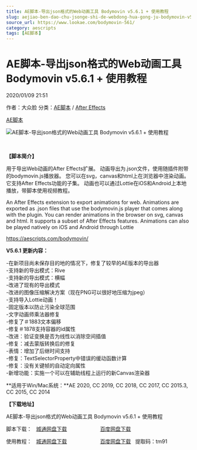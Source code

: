 ```yaml
---
title: AE脚本-导出json格式的Web动画工具 Bodymovin v5.6.1 + 使用教程
slug: aejiao-ben-dao-chu-jsonge-shi-de-webdong-hua-gong-ju-bodymovin-v5-6-1-shi-yong-jiao-cheng
source_url: https://www.lookae.com/bodymovin-561/
category: aescripts
tags: [AE脚本]
---
```

# AE脚本-导出json格式的Web动画工具 Bodymovin v5.6.1 + 使用教程

2020/01/09 21:51

作者：大众脸
分类：[AE脚本](https://www.lookae.com/after-effects/aescripts/) / [After Effects](https://www.lookae.com/after-effects/)

[AE脚本](https://www.lookae.com/tag/ae%e8%84%9a%e6%9c%ac/)

![AE脚本-导出json格式的Web动画工具 Bodymovin v5.6.1 + 使用教程](https://www.lookae.com/wp-content/uploads/2019/04/Bodymovin.jpg "AE脚本-导出json格式的Web动画工具 Bodymovin v5.6.1 + 使用教程-LookAE.com")

﻿

**【脚本简介】**

用于导出Web动画的After Effects扩展。 动画导出为.json文件，使用随插件附带的bodymovin.js播放器。 您可以在svg，canvas和html上在浏览器中渲染动画。 它支持After Effects功能的子集。 动画也可以通过Lottie在iOS和Android上本地播放，带脚本使用视频教程。

An After Effects extension to export animations for web. Animations are exported as .json files that use the bodymovin.js player that comes along with the plugin. You can render animations in the browser on svg, canvas and html. It supports a subset of After Effects features. Animations can also be played natively on iOS and Android through Lottie

https://aescripts.com/bodymovin/

**V5.6.1 更新内容：**

-在新项目尚未保存目的地的情况下，修复了较早的AE版本的导出器  
-支持新的导出模式：Rive  
-支持新的导出模式：横幅  
-改进了现有的导出模式  
-改进的图像压缩解决方案（现在PNG可以很好地压缩为jpeg）  
-支持导入Lottie动画！  
-固定版本以防止污染全球范围  
-文字动画师乘法器修复  
-修复了＃1883文本偏移  
-修复＃1878支持容器的id属性  
-改进：验证变换是否为线性以消除空间插值  
-修复：减去蒙版转换后的修复  
-表情：增加了后继时间支持  
-修复：TextSelectorProperty中错误的缓动函数计算  
-修复：没有关键帧的自动定向属性  
-新增功能：实施一个可以在辅助线程上运行的新Canvas渲染器

**适用于Win/Mac系统：**AE 2020, CC 2019, CC 2018, CC 2017, CC 2015.3, CC 2015, CC 2014

**【下载地址】**

AE脚本-导出json格式的Web动画工具 Bodymovin v5.6.1 + 使用教程

脚本下载：   [城通网盘下载](https://tc5.us/file/680462-416916544)                       [百度网盘下载](https://pan.baidu.com/s/1zHXNIoo8Hs-IgH5eidkoGA)

使用教程：   [城通网盘下载](https://lookae.ctfile.com/fs/680462-382843706)                       [百度网盘下载](https://pan.baidu.com/s/1qGkQJb27DRqeeOMZ-73uKg)   提取码：tm91
